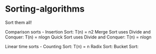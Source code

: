 Sorting-algorithms
==================

Sort them all!

Comparison sorts - 
Insertion Sort: T(n) = n2
Merge Sort uses Divide and Conquer: T(n) = nlogn
Quick Sort uses Divide and Conquer: T(n) = nlogn

Linear time sorts - 
Counting Sort: T(n) = n
Radix Sort:
Bucket Sort: 



